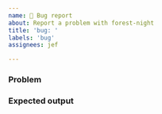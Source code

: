```yaml
---
name: 🐛 Bug report
about: Report a problem with forest-night
title: 'bug: '
labels: 'bug'
assignees: jef

---
```


### Problem

<!--
Describe the problem here. Feel free to include any screenshots.

Please try to include as many details as possible.
 -->

<!--
Application:
Version:
-->

### Expected output

<!-- Describe the expected output here. -->